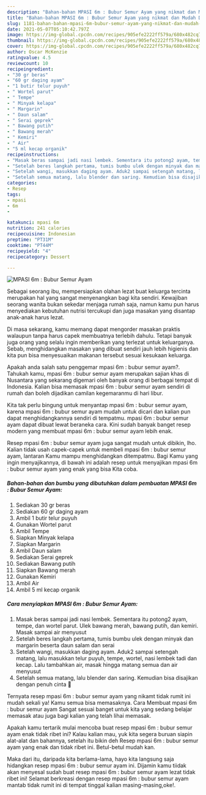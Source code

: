 ```yaml
---
description: "Bahan-bahan MPASI 6m : Bubur Semur Ayam yang nikmat dan Mudah Dibuat"
title: "Bahan-bahan MPASI 6m : Bubur Semur Ayam yang nikmat dan Mudah Dibuat"
slug: 1181-bahan-bahan-mpasi-6m-bubur-semur-ayam-yang-nikmat-dan-mudah-dibuat
date: 2021-05-07T05:10:42.797Z
image: https://img-global.cpcdn.com/recipes/905efe2222ff579a/680x482cq70/mpasi-6m-bubur-semur-ayam-foto-resep-utama.jpg
thumbnail: https://img-global.cpcdn.com/recipes/905efe2222ff579a/680x482cq70/mpasi-6m-bubur-semur-ayam-foto-resep-utama.jpg
cover: https://img-global.cpcdn.com/recipes/905efe2222ff579a/680x482cq70/mpasi-6m-bubur-semur-ayam-foto-resep-utama.jpg
author: Oscar McKenzie
ratingvalue: 4.5
reviewcount: 10
recipeingredient:
- "30 gr beras"
- "60 gr daging ayam"
- "1 butir telur puyuh"
- " Wortel parut"
- " Tempe"
- " Minyak kelapa"
- " Margarin"
- " Daun salam"
- " Serai geprek"
- " Bawang putih"
- " Bawang merah"
- " Kemiri"
- " Air"
- "5 ml kecap organik"
recipeinstructions:
- "Masak beras sampai jadi nasi lembek. Sementara itu potong2 ayam, tempe, dan wortel parut. Ulek bawang merah, bawang putih, dan kemiri. Masak sampai air menyusut"
- "Setelah beres langkah pertama, tumis bumbu ulek dengan minyak dan margarin beserta daun salam dan serai"
- "Setelah wangi, masukkan daging ayam. Aduk2 sampai setengah matang, lalu masukkan telur puyuh, tempe, wortel, nasi lembek tadi dan kecap. Lalu tambahkan air, masak hingga matang semua dan air menyusut"
- "Setelah semua matang, lalu blender dan saring. Kemudian bisa disajikan dengan penuh cinta 🥰"
categories:
- Resep
tags:
- mpasi
- 6m
- 

katakunci: mpasi 6m  
nutrition: 241 calories
recipecuisine: Indonesian
preptime: "PT31M"
cooktime: "PT44M"
recipeyield: "4"
recipecategory: Dessert

---
```



![MPASI 6m : Bubur Semur Ayam](https://img-global.cpcdn.com/recipes/905efe2222ff579a/680x482cq70/mpasi-6m-bubur-semur-ayam-foto-resep-utama.jpg)

Sebagai seorang ibu, mempersiapkan olahan lezat buat keluarga tercinta merupakan hal yang sangat menyenangkan bagi kita sendiri. Kewajiban seorang  wanita bukan sekedar menjaga rumah saja, namun kamu pun harus menyediakan kebutuhan nutrisi tercukupi dan juga masakan yang disantap anak-anak harus lezat.

Di masa  sekarang, kamu memang dapat mengorder masakan praktis walaupun tanpa harus capek membuatnya terlebih dahulu. Tetapi banyak juga orang yang selalu ingin memberikan yang terlezat untuk keluarganya. Sebab, menghidangkan masakan yang dibuat sendiri jauh lebih higienis dan kita pun bisa menyesuaikan makanan tersebut sesuai kesukaan keluarga. 



Apakah anda salah satu penggemar mpasi 6m : bubur semur ayam?. Tahukah kamu, mpasi 6m : bubur semur ayam merupakan sajian khas di Nusantara yang sekarang digemari oleh banyak orang di berbagai tempat di Indonesia. Kalian bisa memasak mpasi 6m : bubur semur ayam sendiri di rumah dan boleh dijadikan camilan kegemaranmu di hari libur.

Kita tak perlu bingung untuk menyantap mpasi 6m : bubur semur ayam, karena mpasi 6m : bubur semur ayam mudah untuk dicari dan kalian pun dapat menghidangkannya sendiri di tempatmu. mpasi 6m : bubur semur ayam dapat dibuat lewat beraneka cara. Kini sudah banyak banget resep modern yang membuat mpasi 6m : bubur semur ayam lebih enak.

Resep mpasi 6m : bubur semur ayam juga sangat mudah untuk dibikin, lho. Kalian tidak usah capek-capek untuk membeli mpasi 6m : bubur semur ayam, lantaran Kamu mampu menghidangkan ditempatmu. Bagi Kamu yang ingin menyajikannya, di bawah ini adalah resep untuk menyajikan mpasi 6m : bubur semur ayam yang enak yang bisa Kita coba.

<!--inarticleads1-->

##### Bahan-bahan dan bumbu yang dibutuhkan dalam pembuatan MPASI 6m : Bubur Semur Ayam:

1. Sediakan 30 gr beras
1. Sediakan 60 gr daging ayam
1. Ambil 1 butir telur puyuh
1. Gunakan  Wortel parut
1. Ambil  Tempe
1. Siapkan  Minyak kelapa
1. Siapkan  Margarin
1. Ambil  Daun salam
1. Sediakan  Serai geprek
1. Sediakan  Bawang putih
1. Siapkan  Bawang merah
1. Gunakan  Kemiri
1. Ambil  Air
1. Ambil 5 ml kecap organik




<!--inarticleads2-->

##### Cara menyiapkan MPASI 6m : Bubur Semur Ayam:

1. Masak beras sampai jadi nasi lembek. Sementara itu potong2 ayam, tempe, dan wortel parut. Ulek bawang merah, bawang putih, dan kemiri. Masak sampai air menyusut
1. Setelah beres langkah pertama, tumis bumbu ulek dengan minyak dan margarin beserta daun salam dan serai
1. Setelah wangi, masukkan daging ayam. Aduk2 sampai setengah matang, lalu masukkan telur puyuh, tempe, wortel, nasi lembek tadi dan kecap. Lalu tambahkan air, masak hingga matang semua dan air menyusut
1. Setelah semua matang, lalu blender dan saring. Kemudian bisa disajikan dengan penuh cinta 🥰




Ternyata resep mpasi 6m : bubur semur ayam yang nikamt tidak rumit ini mudah sekali ya! Kamu semua bisa memasaknya. Cara Membuat mpasi 6m : bubur semur ayam Sangat sesuai banget untuk kita yang sedang belajar memasak atau juga bagi kalian yang telah lihai memasak.

Apakah kamu tertarik mulai mencoba buat resep mpasi 6m : bubur semur ayam enak tidak ribet ini? Kalau kalian mau, yuk kita segera buruan siapin alat-alat dan bahannya, setelah itu bikin deh Resep mpasi 6m : bubur semur ayam yang enak dan tidak ribet ini. Betul-betul mudah kan. 

Maka dari itu, daripada kita berlama-lama, hayo kita langsung saja hidangkan resep mpasi 6m : bubur semur ayam ini. Dijamin kamu tiidak akan menyesal sudah buat resep mpasi 6m : bubur semur ayam lezat tidak ribet ini! Selamat berkreasi dengan resep mpasi 6m : bubur semur ayam mantab tidak rumit ini di tempat tinggal kalian masing-masing,oke!.

